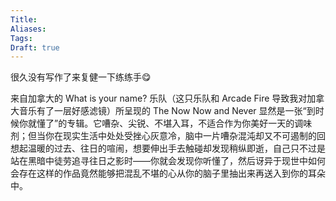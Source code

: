 ```yaml
---
Title: 
Aliases: 
Tags: 
Draft: true
---
```


很久没有写作了来复健一下练练手😋

来自加拿大的 What is your name? 乐队（这只乐队和 Arcade Fire 导致我对加拿大音乐有了一层好感滤镜）所呈现的 The Now Now and Never 显然是一张“到时候你就懂了”的专辑。它嘈杂、尖锐、不堪入耳，不适合作为你美好一天的调味剂；但当你在现实生活中处处受挫心灰意冷，脑中一片嘈杂混沌却又不可遏制的回想起温暖的过去、往日的喧闹，想要伸出手去触碰却发现稍纵即逝，自己只不过是站在黑暗中徒劳追寻往日之影时——你就会发现你听懂了，然后讶异于现世中如何会存在这样的作品竟然能够把混乱不堪的心从你的脑子里抽出来再送入到你的耳朵中。

